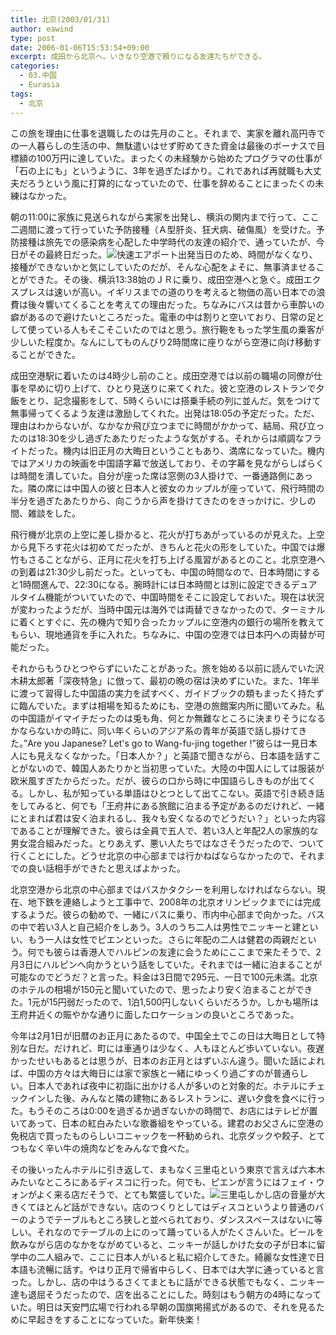 ```yaml
---
title: 北京(2003/01/31)
author: eawind
type: post
date: 2006-01-06T15:53:54+09:00
excerpt: 成田から北京へ。いきなり空港で頼りになる友達たちができる。
categories:
  - 03.中国
  - Eurasia
tags:
  - 北京
---
```

この旅を理由に仕事を退職したのは先月のこと。それまで、実家を離れ高円寺での一人暮らしの生活の中、無駄遣いはせず貯めてきた資金は最後のボーナスで目標額の100万円に達していた。まったくの未経験から始めたプログラマの仕事が「石の上にも」というように、3年を過ぎたばかり。これであれば再就職も大丈夫だろうという風に打算的になっていたので、仕事を辞めることにまったくの未練はなかった。

朝の11:00に家族に見送られながら実家を出発し、横浜の関内まで行って、ここ二週間に渡って行っていた予防接種（Ａ型肝炎、狂犬病、破傷風）を受けた。予防接種は旅先での感染病を心配した中学時代の友達の紹介で、通っていたが、今日がその最終日だった。![快速エアポート](/img/wp/2006/01/200301310537201.jpg)出発当日のため、時間がなくなり、接種ができないかと気にしていたのだが、そんな心配をよそに、無事済ませることができた。その後、横浜13:38始のＪＲに乗り、成田空港へと急ぐ。成田エクスプレスは速いが高い。イギリスまでの道のりを考えると物価の高い日本での浪費は後々響いてくることを考えての理由だった。ちなみにバスは昔から車酔いの癖があるので避けたいところだった。電車の中は割りと空いており、日常の足として使っている人もそこそこいたのではと思う。旅行鞄をもった学生風の乗客が少しいた程度か。なんにしてものんびり2時間席に座りながら空港に向け移動することができた。

成田空港駅に着いたのは4時少し前のこと。成田空港では以前の職場の同僚が仕事を早めに切り上げて、ひとり見送りに来てくれた。彼と空港のレストランで夕飯をとり、記念撮影をして、5時くらいには搭乗手続の列に並んだ。気をつけて無事帰ってくるよう友達は激励してくれた。出発は18:05の予定だった。ただ、理由はわからないが、なかなか飛び立つまでに時間がかかって、結局、飛び立ったのは18:30を少し過ぎたあたりだったような気がする。それからは順調なフライトだった。機内は旧正月の大晦日ということもあり、満席になっていた。機内ではアメリカの映画を中国語字幕で放送しており、その字幕を見ながらしばらくは時間を潰していた。自分が座った席は窓側の3人掛けで、一番通路側にあった。隣の席には中国人の彼と日本人と彼女のカップルが座っていて、飛行時間の半分を過ぎたあたりから、向こうから声を掛けてきたのをきっかけに、少しの間、雑談をした。

飛行機が北京の上空に差し掛かると、花火が打ちあがっているのが見えた。上空から見下ろす花火は初めてだったが、きちんと花火の形をしていた。中国では爆竹もさることながら、正月に花火を打ち上げる風習があるとのこと。北京空港への到着は21:30少し前だった。といっても、中国の時間なので、日本時間にすると1時間進んで、22:30になる。腕時計には日本時間とは別に設定できるデュアルタイム機能がついていたので、中国時間をそこに設定しておいた。現在は状況が変わったようだが、当時中国元は海外では両替できなかったので、ターミナルに着くとすぐに、先の機内で知り合ったカップルに空港内の銀行の場所を教えてもらい、現地通貨を手に入れた。ちなみに、中国の空港では日本円への両替が可能だった。

それからもうひとつやらずにいたことがあった。旅を始める以前に読んでいた沢木耕太郎著「深夜特急」に倣って、最初の晩の宿は決めずにいた。また、1年半に渡って習得した中国語の実力を試すべく、ガイドブックの類もまったく持たずに臨んでいた。まずは相場を知るためにも、空港の旅館案内所に聞いてみた。私の中国語がイマイチだったのは兎も角、何とか無難なところに決まりそうになるかならないかの時に、同い年くらいのアジア系の青年が英語で話し掛けてきた。&#8221;Are you Japanese? Let's go to Wang-fu-jing together !&#8221;彼らは一見日本人にも見えなくなかった。「日本人か？」と英語で聞きながら、日本語を話すことがないので、韓国人あたりかと当初思っていた。大陸の中国人にしては服装が欧米風すぎたからだった。だが、彼らの口から時に中国語らしきものが出てくる。しかし、私が知っている単語はひとつとして出てこない。英語で引き続き話をしてみると、何でも「王府井にある旅館に泊まる予定があるのだけれど、一緒にとまれば君は安く泊まれるし、我々も安くなるのでどうだい？」といった内容であることが理解できた。彼らは全員で五人で、若い3人と年配2人の家族的な男女混合組みだった。とりあえず、悪い人たちではなさそうだったので、ついて行くことにした。どうせ北京の中心部までは行かねばならなかったので、それまでの良い話相手ができたと思えばよかった。

北京空港から北京の中心部まではバスかタクシーを利用しなければならない。現在、地下鉄を連絡しようと工事中で、2008年の北京オリンピックまでには完成するようだ。彼らの勧めで、一緒にバスに乗り、市内中心部まで向かった。バスの中で若い3人と自己紹介をしあう。3人のうち二人は男性でニッキーと建といい、もう一人は女性でピエンといった。さらに年配の二人は健君の両親だという。何でも彼らは香港人でハルピンの友達に会うためにここまで来たそうで、2月3日にハルピンへ向かうという話をしていた。それまでは一緒に泊まることが可能なのでどうだ？と言った。料金は3日間で295元、一日で100元未満。北京のホテルの相場が150元と聞いていたので、思ったより安く泊まることができた。1元が15円弱だったので、1泊1,500円しないくらいだろうか。しかも場所は王府井近くの賑やかな通りに面したロケーションの良いところであった。

今年は2月1日が旧暦のお正月にあたるので、中国全土でこの日は大晦日として特別な日だ。だけれど、町には車通りは少なく、人もほとんど歩いていない。夜遅かったせいもあるとは思うが、日本のお正月とはずいぶん違う。聞いた話によれば、中国の方々は大晦日には家で家族と一緒にゆっくり過ごすのが普通らしい。日本人であれば夜中に初詣に出かける人が多いのと対象的だ。ホテルにチェックインした後、みんなと隣の建物にあるレストランに、遅い夕食を食べに行った。もうそのころは0:00を過ぎるか過ぎないかの時間で、お店にはテレビが置いてあって、日本の紅白みたいな歌番組をやっている。建君のお父さんに空港の免税店で買ったものらしいコニャックを一杯勧められ、北京ダックや餃子、とてつもなく辛い牛の焼肉などをみんなで食べた。

その後いったんホテルに引き返して、まもなく三里屯という東京で言えば六本木みたいなところにあるディスコに行った。何でも、ピエンが言うにはフェイ・ウォンがよく来る店だそうで、とても繁盛していた。![三里屯](/img/wp/2006/01/200301311838501.jpg)しかし店の音量が大きくてほとんど話ができない。店のつくりとしてはディスコというより普通のバーのようでテーブルもところ狭しと並べられており、ダンススペースはないに等しい。それなのでテーブルの上にのって踊っている人がたくさんいた。ビールを飲みながら店のなかをながめていると、ニッキーが話しかけた女の子が日本に留学中の二人組みで、ここに日本人がいると私に紹介してきた。綺麗な女性達で日本語も流暢に話す。やはり正月で帰省中らしく、日本では大学に通っていると言った。しかし、店の中はうるさくてまともに話ができる状態でもなく、ニッキー達も退屈そうだったので、店を出ることにした。時刻はもう朝方の4時になっていた。明日は天安門広場で行われる早朝の国旗掲揚式があるので、それを見るために早起きをすることになっていた。新年快楽！
